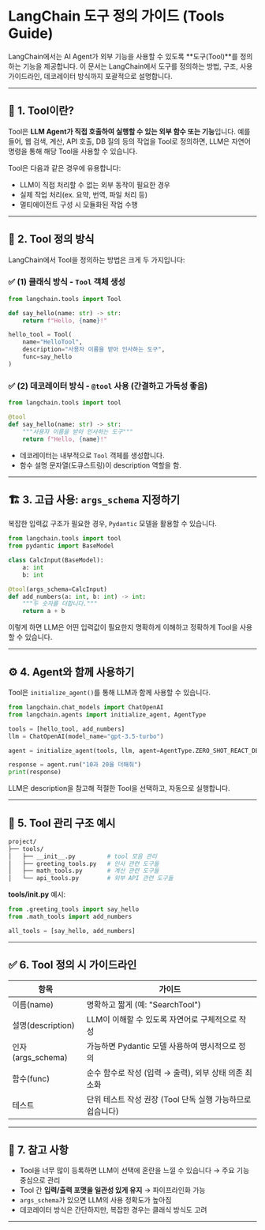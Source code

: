 # LangChain 도구 정의 가이드 (Tools Guide)

LangChain에서는 AI Agent가 외부 기능을 사용할 수 있도록 **도구(Tool)**를 정의하는 기능을 제공합니다. 이 문서는 LangChain에서 도구를 정의하는 방법, 구조, 사용 가이드라인, 데코레이터 방식까지 포괄적으로 설명합니다.

---

## 📌 1. Tool이란?

Tool은 **LLM Agent가 직접 호출하여 실행할 수 있는 외부 함수 또는 기능**입니다. 예를 들어, 웹 검색, 계산, API 호출, DB 질의 등의 작업을 Tool로 정의하면, LLM은 자연어 명령을 통해 해당 Tool을 사용할 수 있습니다.

Tool은 다음과 같은 경우에 유용합니다:

- LLM이 직접 처리할 수 없는 외부 동작이 필요한 경우
- 실제 작업 처리(ex. 요약, 번역, 파일 처리 등)
- 멀티에이전트 구성 시 모듈화된 작업 수행

---

## 📐 2. Tool 정의 방식

LangChain에서 Tool을 정의하는 방법은 크게 두 가지입니다:

### ✅ (1) 클래식 방식 - `Tool` 객체 생성

```python
from langchain.tools import Tool

def say_hello(name: str) -> str:
    return f"Hello, {name}!"

hello_tool = Tool(
    name="HelloTool",
    description="사용자 이름을 받아 인사하는 도구",
    func=say_hello
)
```

### ✅ (2) 데코레이터 방식 - `@tool` 사용 (간결하고 가독성 좋음)

```python
from langchain.tools import tool

@tool
def say_hello(name: str) -> str:
    """사용자 이름을 받아 인사하는 도구"""
    return f"Hello, {name}!"
```

- 데코레이터는 내부적으로 `Tool` 객체를 생성합니다.
- 함수 설명 문자열(도큐스트링)이 description 역할을 함.

---

## 🏗 3. 고급 사용: `args_schema` 지정하기

복잡한 입력값 구조가 필요한 경우, `Pydantic` 모델을 활용할 수 있습니다.

```python
from langchain.tools import tool
from pydantic import BaseModel

class CalcInput(BaseModel):
    a: int
    b: int

@tool(args_schema=CalcInput)
def add_numbers(a: int, b: int) -> int:
    """두 숫자를 더합니다."""
    return a + b
```

이렇게 하면 LLM은 어떤 입력값이 필요한지 명확하게 이해하고 정확하게 Tool을 사용할 수 있습니다.

---

## ⚙ 4. Agent와 함께 사용하기

Tool은 `initialize_agent()`를 통해 LLM과 함께 사용할 수 있습니다.

```python
from langchain.chat_models import ChatOpenAI
from langchain.agents import initialize_agent, AgentType

tools = [hello_tool, add_numbers]
llm = ChatOpenAI(model_name="gpt-3.5-turbo")

agent = initialize_agent(tools, llm, agent=AgentType.ZERO_SHOT_REACT_DESCRIPTION, verbose=True)

response = agent.run("10과 20을 더해줘")
print(response)
```

LLM은 description을 참고해 적절한 Tool을 선택하고, 자동으로 실행합니다.

---

## 📂 5. Tool 관리 구조 예시

```bash
project/
├── tools/
│   ├── __init__.py         # tool 모음 관리
│   ├── greeting_tools.py   # 인사 관련 도구들
│   ├── math_tools.py       # 계산 관련 도구들
│   └── api_tools.py        # 외부 API 관련 도구들
```

**tools/**init**.py** 예시:

```python
from .greeting_tools import say_hello
from .math_tools import add_numbers

all_tools = [say_hello, add_numbers]
```

---

## ✅ 6. Tool 정의 시 가이드라인

| 항목              | 가이드                                                     |
| ----------------- | ---------------------------------------------------------- |
| 이름(name)        | 명확하고 짧게 (예: "SearchTool")                           |
| 설명(description) | LLM이 이해할 수 있도록 자연어로 구체적으로 작성            |
| 인자(args_schema) | 가능하면 Pydantic 모델 사용하여 명시적으로 정의            |
| 함수(func)        | 순수 함수로 작성 (입력 → 출력), 외부 상태 의존 최소화      |
| 테스트            | 단위 테스트 작성 권장 (Tool 단독 실행 가능하므로 쉽습니다) |

---

## 📎 7. 참고 사항

- Tool을 너무 많이 등록하면 LLM이 선택에 혼란을 느낄 수 있습니다 → 주요 기능 중심으로 관리
- Tool 간 **입력/출력 포맷을 일관성 있게 유지** → 파이프라인화 가능
- `args_schema`가 있으면 LLM의 사용 정확도가 높아짐
- 데코레이터 방식은 간단하지만, 복잡한 경우는 클래식 방식도 고려

---
